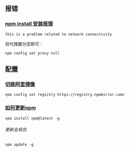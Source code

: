 ## 报错

### [npm install 安装报错](https://blog.csdn.net/weixin_38292069/article/details/85005443)

```
this is a problem related to network connectivity
```

将代理置为空即可：

```
npm config set proxy null 
```

## 配置

### [切换阿里镜像](https://www.cnblogs.com/bmxxfvlog/p/16362334.html)

```
npm config set registry https://registry.npmmirror.com/
```

### [如何更新npm](https://blog.csdn.net/weixin_44222492/article/details/99637027)

```shell
npm install npm@latest -g
```

###### 更新全局包

```shell
npm update -g
```
